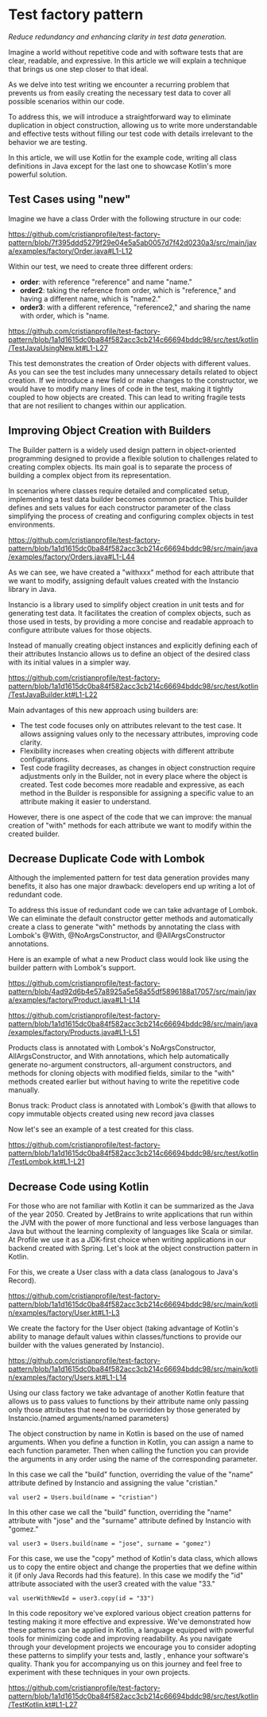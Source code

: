 # Test factory pattern

*Reduce redundancy and enhancing clarity in test data generation.*

Imagine a world without repetitive code and with software tests that are clear, readable, and expressive. In this article we will explain a technique that brings us one step closer to that ideal.

As we delve into test writing we encounter a recurring problem that prevents us from easily creating the necessary test data to cover all possible scenarios within our code.

To address this, we will introduce a straightforward way to eliminate duplication in object construction, allowing us to write more understandable and effective tests without filling our test code with details irrelevant to the behavior we are testing.

In this article, we will use Kotlin for the example code, writing all class definitions in Java except for the last one to showcase Kotlin's more powerful solution.


## Test Cases using "new"
    


Imagine we have a class Order with the following structure in our code:


https://github.com/cristianprofile/test-factory-pattern/blob/7f395ddd5279f29e04e5a5ab0057d7f42d0230a3/src/main/java/examples/factory/Order.java#L1-L12




Within our test, we need to create three different orders:

- **order**: with reference "reference" and name "name."
- **order2**: taking the reference from order, which is "reference," and having a different name, which is "name2."
- **order3**: with a different reference, "reference2," and sharing the name with order, which is "name.


https://github.com/cristianprofile/test-factory-pattern/blob/1a1d1615dc0ba84f582acc3cb214c66694bddc98/src/test/kotlin/TestJavaUsingNew.kt#L1-L27


This test demonstrates the creation of Order objects with different values. As you can see the test includes many unnecessary details related to object creation. If we introduce a new field or make changes to the constructor, we would have to modify many lines of code in the test, making it tightly coupled to how objects are created. This can lead to writing fragile tests that are not resilient to changes within our application.

## Improving Object Creation with Builders

The Builder pattern is a widely used design pattern in object-oriented programming designed to provide a flexible solution to challenges related to creating complex objects. Its main goal is to separate the process of building a complex object from its representation.

In scenarios where classes require detailed and complicated setup, implementing a test data builder becomes common practice. This builder defines and sets values for each constructor parameter of the class simplifying the process of creating and configuring complex objects in test environments.


https://github.com/cristianprofile/test-factory-pattern/blob/1a1d1615dc0ba84f582acc3cb214c66694bddc98/src/main/java/examples/factory/Orders.java#L1-L44


As we can see, we have created a "withxxx" method for each attribute that we want to modify, assigning default values created with the Instancio library in Java.

Instancio is a library used to simplify object creation in unit tests and for generating test data. It facilitates the creation of complex objects, such as those used in tests, by providing a more concise and readable approach to configure attribute values for those objects.

Instead of manually creating object instances and explicitly defining each of their attributes Instancio allows us to define an object of the desired class with its initial values in a simpler way.


https://github.com/cristianprofile/test-factory-pattern/blob/1a1d1615dc0ba84f582acc3cb214c66694bddc98/src/test/kotlin/TestJavaBuilder.kt#L1-L22

Main advantages of this new approach using builders are:

- The test code focuses only on attributes relevant to the test case.
It allows assigning values only to the necessary attributes, improving code clarity.
- Flexibility increases when creating objects with different attribute configurations.
- Test code fragility decreases, as changes in object construction require adjustments only in the Builder, not in every place where the object is created.
Test code becomes more readable and expressive, as each method in the Builder is responsible for assigning a specific value to an attribute making it easier to understand.

However, there is one aspect of the code that we can improve: the manual creation of "with" methods for each attribute we want to modify within the created builder.

## Decrease Duplicate Code with Lombok

Although the implemented pattern for test data generation provides many benefits, it also has one major drawback: developers end up writing a lot of redundant code.

To address this issue of redundant code we can take advantage of Lombok. We can eliminate the default constructor getter methods and automatically create a class to generate "with" methods by annotating the class with Lombok's @With, @NoArgsConstructor, and @AllArgsConstructor annotations.

Here is an example of what a new Product class would look like using the builder pattern with Lombok's support.


https://github.com/cristianprofile/test-factory-pattern/blob/4ad92d6b4e57a8925a5e58a55df5896188a17057/src/main/java/examples/factory/Product.java#L1-L14


https://github.com/cristianprofile/test-factory-pattern/blob/1a1d1615dc0ba84f582acc3cb214c66694bddc98/src/main/java/examples/factory/Products.java#L1-L51



Products class is annotated with Lombok's NoArgsConstructor, AllArgsConstructor, and With annotations, which help automatically generate no-argument constructors, all-argument constructors, and methods for cloning objects with modified fields, similar to the "with" methods created earlier but without having to write the repetitive code manually.

Bonus track: Product class is annotated with Lombok's @with that allows to copy immutable objects created using new record java classes

Now let's see an example of a test created for this class.


https://github.com/cristianprofile/test-factory-pattern/blob/1a1d1615dc0ba84f582acc3cb214c66694bddc98/src/test/kotlin/TestLombok.kt#L1-L21

## Decrease Code using Kotlin

For those who are not familiar with Kotlin it can be summarized as the Java of the year 2050. Created by JetBrains to write applications that run within the JVM with the power of more functional and less verbose languages than Java but without the learning complexity of languages like Scala or similar. At Profile we use it as a JDK-first choice when writing applications in our backend created with Spring. Let's look at the object construction pattern in Kotlin.

For this, we create a User class with a data class (analogous to Java's Record).

https://github.com/cristianprofile/test-factory-pattern/blob/1a1d1615dc0ba84f582acc3cb214c66694bddc98/src/main/kotlin/examples/factory/User.kt#L1-L3


We create the factory for the User object (taking advantage of Kotlin's ability to manage default values within classes/functions to provide our builder with the values generated by Instancio).

https://github.com/cristianprofile/test-factory-pattern/blob/1a1d1615dc0ba84f582acc3cb214c66694bddc98/src/main/kotlin/examples/factory/Users.kt#L1-L14


Using our class factory we take advantage of another Kotlin feature that allows us to pass values to functions by their attribute name only passing only those attributes that need to be overridden by those generated by Instancio.(named arguments/named parameters)

The object construction by name in Kotlin is based on the use of named arguments. When you define a function in Kotlin, you can assign a name to each function parameter. Then when calling the function you can provide the arguments in any order using the name of the corresponding parameter.


In this case we call the "build" function, overriding the value of the "name" attribute defined by Instancio and assigning the value "cristian."

    val user2 = Users.build(name = "cristian")


In this other case we call the "build" function, overriding the "name" attribute with "jose" and the "surname" attribute defined by Instancio with "gomez."

    val user3 = Users.build(name = "jose", surname = "gomez")


For this case, we use the "copy" method of Kotlin's data class, which allows us to copy the entire object and change the properties that we define within it (if only Java Records had this feature). In this case we modify the "id" attribute associated with the user3 created with the value "33."

    val userWithNewId = user3.copy(id = "33")

In this code repository we've explored various object creation patterns for testing  making it more effective and expressive. We've demonstrated how these patterns can be applied in Kotlin, a language equipped with powerful tools for minimizing code and improving readability. As you navigate through your development projects we encourage you to consider adopting these patterns to simplify your tests and, lastly , enhance your software's quality. Thank you for accompanying us on this journey and feel free to experiment with these techniques in your own projects.

https://github.com/cristianprofile/test-factory-pattern/blob/1a1d1615dc0ba84f582acc3cb214c66694bddc98/src/test/kotlin/TestKotlin.kt#L1-L27
